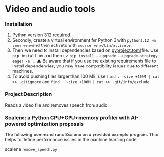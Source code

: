 # Video and audio tools

### Installation
1. Python version 3.12 required.
2. Secondly, create a virtual environment for Python 3 with `python3.12 -m venv venv`and then activate with `source venv/bin/activate`.
3. Then, we need to install dependencies based on [pyproject.toml](pyproject.toml) file. Use `pip install uv` and then `uv pip install --upgrade --upgrade-strategy eager -e .`.
⚠️ Be aware that if you use the existing requirements file to install dependencies, you may have compatibility issues due to different machines.
4. To avoid pushing files larger than 100 MB, use `find . -size +100M | cat >> .gitignore` and `find . -size +100M | cat >> .git/info/exclude`.

### Project Description
Reads a video file and removes speech from audio.

### Scalene: a Python CPU+GPU+memory profiler with AI-powered optimization proposals
The following command runs Scalene on a provided example program. This helps to define performance issues in the machine learning code.

scalene `remove_speech.py`